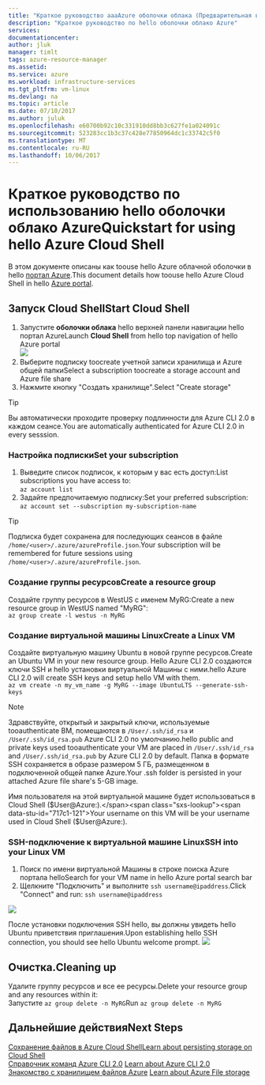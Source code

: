 ```yaml
---
title: "Краткое руководство aaaAzure оболочки облака (Предварительная версия) | Документы Microsoft"
description: "Краткое руководство по hello оболочки облако Azure"
services: 
documentationcenter: 
author: jluk
manager: timlt
tags: azure-resource-manager
ms.assetid: 
ms.service: azure
ms.workload: infrastructure-services
ms.tgt_pltfrm: vm-linux
ms.devlang: na
ms.topic: article
ms.date: 07/10/2017
ms.author: juluk
ms.openlocfilehash: e60700b92c10c331910dd8bb3c627fe1a024091c
ms.sourcegitcommit: 523283cc1b3c37c428e77850964dc1c33742c5f0
ms.translationtype: MT
ms.contentlocale: ru-RU
ms.lasthandoff: 10/06/2017
---
```

# <a name="quickstart-for-using-hello-azure-cloud-shell"></a><span data-ttu-id="717c1-103">Краткое руководство по использованию hello оболочки облако Azure</span><span class="sxs-lookup"><span data-stu-id="717c1-103">Quickstart for using hello Azure Cloud Shell</span></span>

<span data-ttu-id="717c1-104">В этом документе описаны как toouse hello Azure облачной оболочки в hello [портал Azure](https://ms.portal.azure.com/).</span><span class="sxs-lookup"><span data-stu-id="717c1-104">This document details how toouse hello Azure Cloud Shell in hello [Azure portal](https://ms.portal.azure.com/).</span></span>

## <a name="start-cloud-shell"></a><span data-ttu-id="717c1-105">Запуск Cloud Shell</span><span class="sxs-lookup"><span data-stu-id="717c1-105">Start Cloud Shell</span></span>
1. <span data-ttu-id="717c1-106">Запустите **оболочки облака** hello верхней панели навигации hello портал Azure</span><span class="sxs-lookup"><span data-stu-id="717c1-106">Launch **Cloud Shell** from hello top navigation of hello Azure portal</span></span> <br>
![](media/shell-icon.png)
2. <span data-ttu-id="717c1-107">Выберите подписку toocreate учетной записи хранилища и Azure общей папки</span><span class="sxs-lookup"><span data-stu-id="717c1-107">Select a subscription toocreate a storage account and Azure file share</span></span>
3. <span data-ttu-id="717c1-108">Нажмите кнопку "Создать хранилище".</span><span class="sxs-lookup"><span data-stu-id="717c1-108">Select "Create storage"</span></span>

> [!TIP]
> <span data-ttu-id="717c1-109">Вы автоматически проходите проверку подлинности для Azure CLI 2.0 в каждом сеансе.</span><span class="sxs-lookup"><span data-stu-id="717c1-109">You are automatically authenticated for Azure CLI 2.0 in every sesssion.</span></span>

### <a name="set-your-subscription"></a><span data-ttu-id="717c1-110">Настройка подписки</span><span class="sxs-lookup"><span data-stu-id="717c1-110">Set your subscription</span></span>
1. <span data-ttu-id="717c1-111">Выведите список подписок, к которым у вас есть доступ:</span><span class="sxs-lookup"><span data-stu-id="717c1-111">List subscriptions you have access to:</span></span> <br>
`az account list`
2. <span data-ttu-id="717c1-112">Задайте предпочитаемую подписку:</span><span class="sxs-lookup"><span data-stu-id="717c1-112">Set your preferred subscription:</span></span> <br>
`az account set --subscription my-subscription-name`

> [!TIP]
> <span data-ttu-id="717c1-113">Подписка будет сохранена для последующих сеансов в файле `/home/<user>/.azure/azureProfile.json`.</span><span class="sxs-lookup"><span data-stu-id="717c1-113">Your subscription will be remembered for future sessions using `/home/<user>/.azure/azureProfile.json`.</span></span>

### <a name="create-a-resource-group"></a><span data-ttu-id="717c1-114">Создание группы ресурсов</span><span class="sxs-lookup"><span data-stu-id="717c1-114">Create a resource group</span></span>
<span data-ttu-id="717c1-115">Создайте группу ресурсов в WestUS с именем MyRG:</span><span class="sxs-lookup"><span data-stu-id="717c1-115">Create a new resource group in WestUS named "MyRG":</span></span> <br>
`az group create -l westus -n MyRG` <br>

### <a name="create-a-linux-vm"></a><span data-ttu-id="717c1-116">Создание виртуальной машины Linux</span><span class="sxs-lookup"><span data-stu-id="717c1-116">Create a Linux VM</span></span>
<span data-ttu-id="717c1-117">Создайте виртуальную машину Ubuntu в новой группе ресурсов.</span><span class="sxs-lookup"><span data-stu-id="717c1-117">Create an Ubuntu VM in your new resource group.</span></span> <span data-ttu-id="717c1-118">Hello Azure CLI 2.0 создаются ключи SSH и hello установки виртуальной Машины с ними.</span><span class="sxs-lookup"><span data-stu-id="717c1-118">hello Azure CLI 2.0 will create SSH keys and setup hello VM with them.</span></span> <br>
`az vm create -n my_vm_name -g MyRG --image UbuntuLTS --generate-ssh-keys`

> [!NOTE]
> <span data-ttu-id="717c1-119">Здравствуйте, открытый и закрытый ключи, используемые tooauthenticate ВМ, помещаются в `/User/.ssh/id_rsa` и `/User/.ssh/id_rsa.pub` Azure CLI 2.0 по умолчанию.</span><span class="sxs-lookup"><span data-stu-id="717c1-119">hello public and private keys used tooauthenticate your VM are placed in `/User/.ssh/id_rsa` and `/User/.ssh/id_rsa.pub` by Azure CLI 2.0 by default.</span></span> <span data-ttu-id="717c1-120">Папка в формате SSH сохраняется в образе размером 5 ГБ, размещенном в подключенной общей папке Azure.</span><span class="sxs-lookup"><span data-stu-id="717c1-120">Your .ssh folder is persisted in your attached Azure file share's 5-GB image.</span></span>

<span data-ttu-id="717c1-121">Имя пользователя на этой виртуальной машине будет использоваться в Cloud Shell ($User@Azure:).</span><span class="sxs-lookup"><span data-stu-id="717c1-121">Your username on this VM will be your username used in Cloud Shell ($User@Azure:).</span></span>

### <a name="ssh-into-your-linux-vm"></a><span data-ttu-id="717c1-122">SSH-подключение к виртуальной машине Linux</span><span class="sxs-lookup"><span data-stu-id="717c1-122">SSH into your Linux VM</span></span>
1. <span data-ttu-id="717c1-123">Поиск по имени виртуальной Машины в строке поиска Azure портала hello</span><span class="sxs-lookup"><span data-stu-id="717c1-123">Search for your VM name in hello Azure portal search bar</span></span>
2. <span data-ttu-id="717c1-124">Щелкните "Подключить" и выполните `ssh username@ipaddress`.</span><span class="sxs-lookup"><span data-stu-id="717c1-124">Click "Connect" and run: `ssh username@ipaddress`</span></span>

![](media/sshcmd-copy.png)

<span data-ttu-id="717c1-125">После установки подключения SSH hello, вы должны увидеть hello Ubuntu приветствия приглашения.</span><span class="sxs-lookup"><span data-stu-id="717c1-125">Upon establishing hello SSH connection, you should see hello Ubuntu welcome prompt.</span></span>
![](media/ubuntu-welcome.png)

## <a name="cleaning-up"></a><span data-ttu-id="717c1-126">Очистка.</span><span class="sxs-lookup"><span data-stu-id="717c1-126">Cleaning up</span></span> 
<span data-ttu-id="717c1-127">Удалите группу ресурсов и все ее ресурсы.</span><span class="sxs-lookup"><span data-stu-id="717c1-127">Delete your resource group and any resources within it:</span></span> <br>
<span data-ttu-id="717c1-128">Запустите `az group delete -n MyRG`</span><span class="sxs-lookup"><span data-stu-id="717c1-128">Run `az group delete -n MyRG`</span></span>

## <a name="next-steps"></a><span data-ttu-id="717c1-129">Дальнейшие действия</span><span class="sxs-lookup"><span data-stu-id="717c1-129">Next Steps</span></span>
[<span data-ttu-id="717c1-130">Сохранение файлов в Azure Cloud Shell</span><span class="sxs-lookup"><span data-stu-id="717c1-130">Learn about persisting storage on Cloud Shell</span></span>](persisting-shell-storage.md) <br><span data-ttu-id="717c1-131">
[Справочник команд Azure CLI 2.0](https://docs.microsoft.com/cli/azure/)</span><span class="sxs-lookup"><span data-stu-id="717c1-131">
[Learn about Azure CLI 2.0](https://docs.microsoft.com/cli/azure/)</span></span> <br><span data-ttu-id="717c1-132">
[Знакомство с хранилищем файлов Azure](../storage/files/storage-files-introduction.md)</span><span class="sxs-lookup"><span data-stu-id="717c1-132">
[Learn about Azure File storage](../storage/files/storage-files-introduction.md)</span></span> <br>